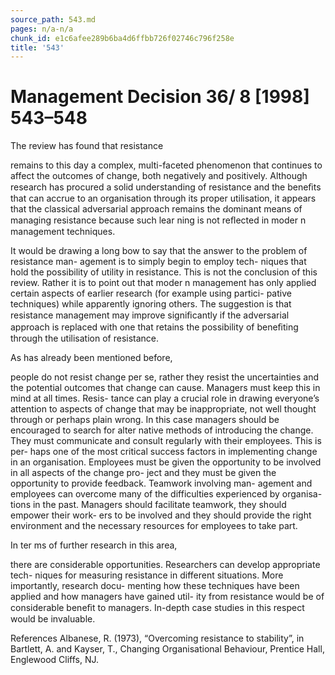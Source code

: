 ```yaml
---
source_path: 543.md
pages: n/a-n/a
chunk_id: e1c6afee289b6ba4d6ffbb726f02746c796f258e
title: '543'
---
```

# Management Decision 36/ 8 [1998] 543–548

The review has found that resistance

remains to this day a complex, multi-faceted phenomenon that continues to affect the outcomes of change, both negatively and positively. Although research has procured a solid understanding of resistance and the beneﬁts that can accrue to an organisation through its proper utilisation, it appears that the classical adversarial approach remains the dominant means of managing resistance because such lear ning is not reﬂected in moder n management techniques.

It would be drawing a long bow to say that the answer to the problem of resistance man- agement is to simply begin to employ tech- niques that hold the possibility of utility in resistance. This is not the conclusion of this review. Rather it is to point out that moder n management has only applied certain aspects of earlier research (for example using partici- pative techniques) while apparently ignoring others. The suggestion is that resistance management may improve signiﬁcantly if the adversarial approach is replaced with one that retains the possibility of beneﬁting through the utilisation of resistance.

As has already been mentioned before,

people do not resist change per se, rather they resist the uncertainties and the potential outcomes that change can cause. Managers must keep this in mind at all times. Resis- tance can play a crucial role in drawing everyone’s attention to aspects of change that may be inappropriate, not well thought through or perhaps plain wrong. In this case managers should be encouraged to search for alter native methods of introducing the change. They must communicate and consult regularly with their employees. This is per- haps one of the most critical success factors in implementing change in an organisation. Employees must be given the opportunity to be involved in all aspects of the change pro- ject and they must be given the opportunity to provide feedback. Teamwork involving man- agement and employees can overcome many of the difficulties experienced by organisa- tions in the past. Managers should facilitate teamwork, they should empower their work- ers to be involved and they should provide the right environment and the necessary resources for employees to take part.

In ter ms of further research in this area,

there are considerable opportunities. Researchers can develop appropriate tech- niques for measuring resistance in different situations. More importantly, research docu- menting how these techniques have been applied and how managers have gained util- ity from resistance would be of considerable beneﬁt to managers. In-depth case studies in this respect would be invaluable.

References Albanese, R. (1973), “Overcoming resistance to stability”, in Bartlett, A. and Kayser, T., Changing Organisational Behaviour, Prentice Hall, Englewood Cliffs, NJ.
